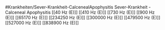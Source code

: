 #Krankheiten/Sever-Krankheit-CalcenealApophysitis
Sever-Krankheit - Calceneal Apophysitis
[[40 Hz (E)]]
[[410 Hz (E)]]
[[730 Hz (E)]]
[[900 Hz (E)]]
[[65170 Hz (E)]]
[[234250 Hz (E)]]
[[300000 Hz (E)]]
[[479500 Hz (E)]]
[[527000 Hz (E)]]
[[838900 Hz (E)]]